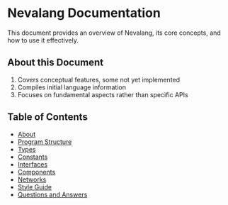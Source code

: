 # Nevalang Documentation

This document provides an overview of Nevalang, its core concepts, and how to use it effectively.

## About this Document

1. Covers conceptual features, some not yet implemented
2. Compiles initial language information
3. Focuses on fundamental aspects rather than specific APIs

## Table of Contents

- [About](./about.md)
- [Program Structure](./program_structure.md)
- [Types](./types.md)
- [Constants](./constants.md)
- [Interfaces](./interfaces.md)
- [Components](./components.md)
- [Networks](./networks.md)
- [Style Guide](./style_guide.md)
- [Questions and Answers](./qa.md)
